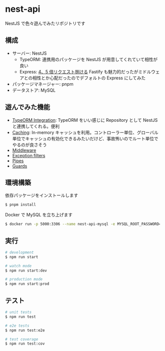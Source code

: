 # nest-api

NestJS で色々遊んでみたリポジトリです

## 構成

- サーバー: NestJS
  - TypeORM: 連携用のパッケージを NestJS が用意してくれていて相性が良い
  - Express: [4、5 倍リクエスト捌ける](https://github.com/nestjs/nest/pull/8007/checks?check_run_id=3473130688) Fastify も魅力的だったがミドルウェアとの相性とか心配だったのでデフォルトの Express にしてみた
- パッケージマネージャー: pnpm
- データストア: MySQL

## 遊んでみた機能

- [TypeORM Integration](https://docs.nestjs.com/techniques/database#typeorm-integration): TypeORM をいい感じに Repository として NestJS と連携してくれる。便利
- [Caching](https://docs.nestjs.com/techniques/caching): In-memory キャッシュを利用。コントローラー単位、グローバル単位でキャッシュの有効化できるみたいだけど、事故怖いのでルート単位でやるのが良さそう
- [Middleware](https://docs.nestjs.com/middleware)
- [Exception filters](https://docs.nestjs.com/exception-filters)
- [Pipes](https://docs.nestjs.com/pipes)
- [Guards](https://docs.nestjs.com/guards)

## 環境構築

依存パッケージをインストールします

```bash
$ pnpm install
```

Docker で MySQL を立ち上げます

```bash
$ docker run -p 5000:3306 --name nest-api-mysql -e MYSQL_ROOT_PASSWORD=root -e MYSQL_DATABASE=nest-api -d mysql:latest
```

## 実行

```bash
# development
$ npm run start

# watch mode
$ npm run start:dev

# production mode
$ npm run start:prod
```

## テスト

```bash
# unit tests
$ npm run test

# e2e tests
$ npm run test:e2e

# test coverage
$ npm run test:cov
```
